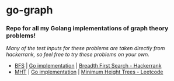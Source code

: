 # go-graph
### Repo for all my Golang implementations of graph theory problems! ###

_Many of the test inputs for these problems are taken directly from hackerrank, so feel free to try these problems on your own._

* [BFS](https://www.ics.uci.edu/~eppstein/161/960215.html)  |  [Go implementation](bfs)  |  [Breadth First Search - Hackerrank](https://www.hackerrank.com/challenges/bfsshortreach/problem)
* [MHT](https://kennyzhuang.gitbooks.io/algorithms-collection/content/minimum_height_trees.html)  |  [Go implementation](mht)  |  [Minimum Height Trees - Leetcode](https://leetcode.com/problems/minimum-height-trees/description/)
